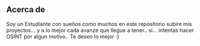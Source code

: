 ## Acerca de
Soy un Estudiante con sueños como muchos
en este repositorio subire mis proyectos...
y a lo mejor cada avanze que llegue a tener..
si... intentas hacer OSINT por algun motivo..
Te deseo lo mejor :)


<!--
**Budasker/budasker** is a ✨ _special_ ✨ repository because its `README.md` (this file) appears on your GitHub profile.

Here are some ideas to get you started:

- 🔭 I’m currently working on ...
- 🌱 I’m currently learning ...
- 👯 I’m looking to collaborate on ...
- 🤔 I’m looking for help with ...
- 💬 Ask me about ...
- 📫 How to reach me: ...
- 😄 Pronouns: ...
- ⚡ Fun fact: ...
-->
